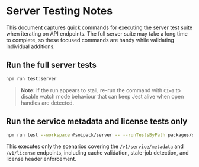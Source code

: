 # Server Testing Notes

This document captures quick commands for executing the server test suite when iterating on
API endpoints. The full server suite may take a long time to complete, so these focused
commands are handy while validating individual additions.

## Run the full server tests

```sh
npm run test:server
```

> **Note:** If the run appears to stall, re-run the command with `CI=1` to disable
> watch mode behaviour that can keep Jest alive when open handles are detected.

## Run the service metadata and license tests only

```sh
npm run test --workspace @soipack/server -- --runTestsByPath packages/server/src/index.test.ts --testNamePattern "(service metadata|license) endpoint" --runInBand
```

This executes only the scenarios covering the `/v1/service/metadata` and `/v1/license`
endpoints, including cache validation, stale-job detection, and license header enforcement.
